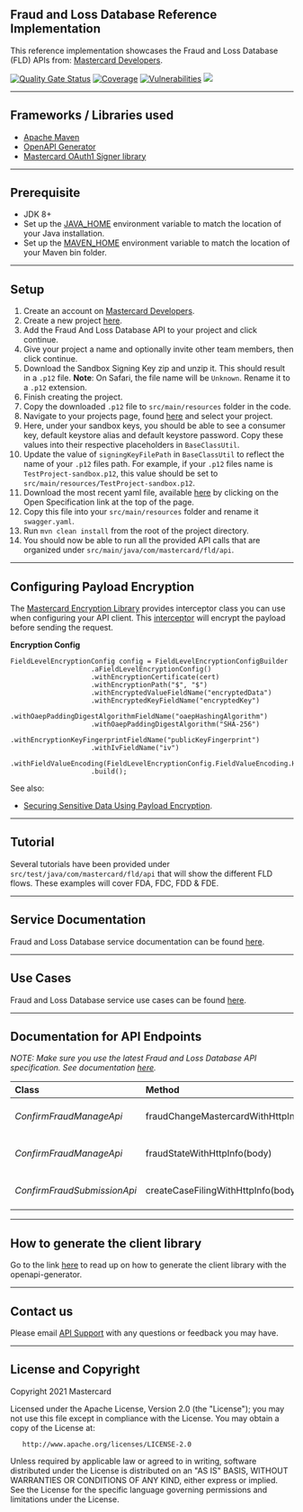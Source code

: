 ## Fraud and Loss Database Reference Implementation

This reference implementation showcases the Fraud and Loss Database (FLD) APIs from: [Mastercard Developers](https://developer.mastercard.com/product/fraud-and-loss-database).

[![Quality Gate Status](https://sonarcloud.io/api/project_badges/measure?project=Mastercard_fld-api-client-ref-app&metric=alert_status)](https://sonarcloud.io/dashboard?id=Mastercard_fld-api-client-ref-app)
[![Coverage](https://sonarcloud.io/api/project_badges/measure?project=Mastercard_fld-api-client-ref-app&metric=coverage)](https://sonarcloud.io/dashboard?id=Mastercard_fld-api-client-ref-app)
[![Vulnerabilities](https://sonarcloud.io/api/project_badges/measure?project=Mastercard_fld-api-client-ref-app&metric=vulnerabilities)](https://sonarcloud.io/dashboard?id=Mastercard_fld-api-client-ref-app)
[![](https://img.shields.io/badge/License-Apache%202.0-blue.svg)](https://github.com/Mastercard/fld-api-client-ref-app/blob/master/LICENSE)

--------------------------------------------------------------------------------------------------------------------------------------------------------------------------------------------------------------------------------------------------------------------------------------------------------

## Frameworks / Libraries used

- [Apache Maven](https://maven.apache.org/index.html)
- [OpenAPI Generator](https://github.com/OAI/OpenAPI-Specification)
- [Mastercard OAuth1 Signer library](https://github.com/Mastercard?utf8=%E2%9C%93&q=oauth1-signer&type=&language=)

--------------------------------------------------------------------------------------------------------------------------------------------------------------------------------------------------------------------------------------------------------------------------------------------------------

## Prerequisite

- JDK 8+
- Set up the [JAVA_HOME](https://explainjava.com/java-path/) environment variable to match the location of your Java installation.
- Set up the [MAVEN_HOME](https://dzone.com/articles/installing-maven) environment variable to match the location of your Maven bin folder.

--------------------------------------------------------------------------------------------------------------------------------------------------------------------------------------------------------------------------------------------------------------------------------------------------------

## Setup

1. Create an account on [Mastercard Developers](https://developer.mastercard.com/account/sign-up).
2. Create a new project [here](https://developer.mastercard.com/dashboard).
3. Add the Fraud And Loss Database API to your project and click continue.
4. Give your project a name and optionally invite other team members, then click continue.
5. Download the Sandbox Signing Key zip and unzip it. This should result in a `.p12` file. **Note**: On Safari, the file name will be `Unknown`. Rename it to a `.p12` extension.
6. Finish creating the project.
7. Copy the downloaded `.p12` file to `src/main/resources` folder in the code.
8. Navigate to your projects page, found [here](https://developer.mastercard.com/dashboard) and select your project.
9. Here, under your sandbox keys, you should be able to see a consumer key, default keystore alias and default keystore password. Copy these values into their respective placeholders in `BaseClassUtil`.
10. Update the value of `signingKeyFilePath` in `BaseClassUtil` to reflect the name of your `.p12` files path. For example, if your `.p12` files name is `TestProject-sandbox.p12`, this value should be set to `src/main/resources/TestProject-sandbox.p12`. 
11. Download the most recent yaml file, available [here](https://developer.mastercard.com/fld-fraud-submission/documentation/api-reference/) by clicking on the Open Specification link at the top of the page.
12. Copy this file into your `src/main/resources` folder and rename it `swagger.yaml`.
13. Run `mvn clean install` from the root of the project directory.
14. You should now be able to run all the provided API calls that are organized under `src/main/java/com/mastercard/fld/api`.  

--------------------------------------------------------------------------------------------------------------------------------------------------------------------------------------------------------------------------------------------------------------------------------------------------------

## Configuring Payload Encryption
The [Mastercard Encryption Library](https://github.com/Mastercard/client-encryption-java) provides interceptor class you can use when configuring your API client. This [interceptor](https://github.com/Mastercard/client-encryption-java#usage-of-the-okhttpfieldlevelencryptioninterceptor-openapi-generator-4xy) will encrypt the payload before sending the request.

**Encryption Config**
```
FieldLevelEncryptionConfig config = FieldLevelEncryptionConfigBuilder
                    .aFieldLevelEncryptionConfig()
                    .withEncryptionCertificate(cert)
                    .withEncryptionPath("$", "$")
                    .withEncryptedValueFieldName("encryptedData")
                    .withEncryptedKeyFieldName("encryptedKey")
                    .withOaepPaddingDigestAlgorithmFieldName("oaepHashingAlgorithm")
                    .withOaepPaddingDigestAlgorithm("SHA-256")
                    .withEncryptionKeyFingerprintFieldName("publicKeyFingerprint")
                    .withIvFieldName("iv")
                    .withFieldValueEncoding(FieldLevelEncryptionConfig.FieldValueEncoding.HEX)
                    .build();
```

See also: 
- [Securing Sensitive Data Using Payload Encryption](https://developer.mastercard.com/platform/documentation/security-and-authentication/securing-sensitive-data-using-payload-encryption/).

--------------------------------------------------------------------------------------------------------------------------------------------------------------------------------------------------------------------------------------------------------------------------------------------------------

## Tutorial

Several tutorials have been provided under `src/test/java/com/mastercard/fld/api` that will show the different FLD flows. These examples will cover FDA, FDC, FDD & FDE. 

--------------------------------------------------------------------------------------------------------------------------------------------------------------------------------------------------------------------------------------------------------------------------------------------------------

## Service Documentation

Fraud and Loss Database service documentation can be found [here](https://developer.mastercard.com/product/fraud-and-loss-database).

--------------------------------------------------------------------------------------------------------------------------------------------------------------------------------------------------------------------------------------------------------------------------------------------------------

## Use Cases

Fraud and Loss Database service use cases can be found [here](https://developer.mastercard.com/fld-fraud-submission/documentation/use-cases/).

--------------------------------------------------------------------------------------------------------------------------------------------------------------------------------------------------------------------------------------------------------------------------------------------------------

## Documentation for API Endpoints

*NOTE: Make sure you use the latest Fraud and Loss Database API specification. See documentation [here](https://developer.mastercard.com/fld-fraud-submission/documentation/api-reference/).*

| Class | Method | HTTP request |
|:------------ |:------------- |:-------------|
| *ConfirmFraudManageApi* | fraudChangeMastercardWithHttpInfo(body) | **PUT** /confirmed-frauds/mastercard-frauds |
| *ConfirmFraudManageApi* | fraudStateWithHttpInfo(body) | **PUT** /confirmed-frauds/fraud-states |
| *ConfirmFraudSubmissionApi* | createCaseFilingWithHttpInfo(body) | **POST** /confirmed-frauds/mastercard-frauds |

--------------------------------------------------------------------------------------------------------------------------------------------------------------------------------------------------------------------------------------------------------------------------------------------------------

## How to generate the client library

Go to the link [here](https://developer.mastercard.com/platform/documentation/security-and-authentication/generating-and-configuring-a-mastercard-api-client/) to read up on how to generate the client library with the openapi-generator.

--------------------------------------------------------------------------------------------------------------------------------------------------------------------------------------------------------------------------------------------------------------------------------------------------------

## Contact us

Please email [API Support](mailto:apisupport@mastercard.com) with any questions or feedback you may have.

--------------------------------------------------------------------------------------------------------------------------------------------------------------------------------------------------------------------------------------------------------------------------------------------------------

## License and Copyright

<p>Copyright 2021 Mastercard</p>
<p>Licensed under the Apache License, Version 2.0 (the "License"); you may not use this file except in compliance with
the License. You may obtain a copy of the License at:</p>
<pre><code>   http://www.apache.org/licenses/LICENSE-2.0
</code></pre>
<p>Unless required by applicable law or agreed to in writing, software distributed under the License is distributed on
an "AS IS" BASIS, WITHOUT WARRANTIES OR CONDITIONS OF ANY KIND, either express or implied. See the License for the
specific language governing permissions and limitations under the License.</p>
